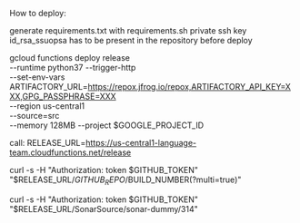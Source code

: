 How to deploy:

generate requirements.txt with requirements.sh
private ssh key id_rsa_ssuopsa has to be present in the repository before deploy

gcloud functions deploy release \
  --runtime python37 --trigger-http \
  --set-env-vars ARTIFACTORY_URL=https://repox.jfrog.io/repox,ARTIFACTORY_API_KEY=XXX,GPG_PASSPHRASE=XXX \
  --region us-central1 \
  --source=src \
  --memory 128MB --project $GOOGLE_PROJECT_ID

call: 
RELEASE_URL=https://us-central1-language-team.cloudfunctions.net/release

curl -s -H "Authorization: token $GITHUB_TOKEN" "$RELEASE_URL/$GITHUB_REPO/$BUILD_NUMBER(?multi=true)"

curl -s -H "Authorization: token $GITHUB_TOKEN" "$RELEASE_URL/SonarSource/sonar-dummy/314"